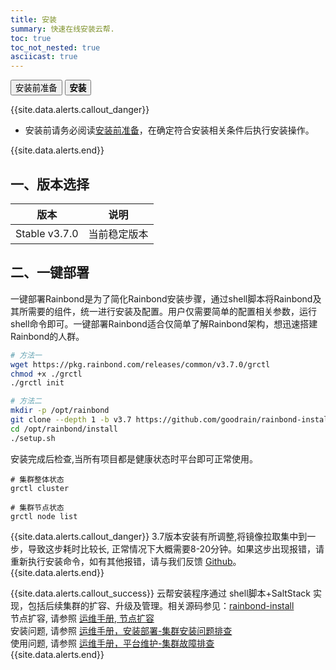 ```yaml
---
title: 安装
summary: 快速在线安装云帮.
toc: true
toc_not_nested: true
asciicast: true
---
```


<div class="filters filters-big clearfix">
    <a href="before-installation.html"><button class="filter-button ">安装前准备</button></a>
    <a href="online-installation.html"><button class="filter-button current"><strong>安装</strong></button></a>
</div>

{{site.data.alerts.callout_danger}}

- 安装前请务必阅读[安装前准备](before-installation.html)，在确定符合安装相关条件后执行安装操作。

{{site.data.alerts.end}}

## 一、版本选择

| 版本|说明|
|--------|---------|
|Stable v3.7.0|当前稳定版本|


## 二、一键部署

一键部署Rainbond是为了简化Rainbond安装步骤，通过shell脚本将Rainbond及其所需要的组件，统一进行安装及配置。用户仅需要简单的配置相关参数，运行shell命令即可。一键部署Rainbond适合仅简单了解Rainbond架构，想迅速搭建Rainbond的人群。

```bash
# 方法一
wget https://pkg.rainbond.com/releases/common/v3.7.0/grctl
chmod +x ./grctl
./grctl init

# 方法二
mkdir -p /opt/rainbond
git clone --depth 1 -b v3.7 https://github.com/goodrain/rainbond-install.git /opt/rainbond/install
cd /opt/rainbond/install
./setup.sh
```
安装完成后检查,当所有项目都是健康状态时平台即可正常使用。

```
# 集群整体状态
grctl cluster

# 集群节点状态
grctl node list
```

<!--
## 三、分步部署

分步部署Rainbond是分组件一步一步的安装Rainbond及所需组件，用户可以定制相关的安装。分步部署Rainbond适合非常了解Rainbond架构，需要定制部署Rainbond的人群。

具体安装流程请参考[分步部署](../operation-manual/install/step/part-salt.html)

## 四、离线部署

离线安装具体流程请参考[离线部署](../operation-manual/install/offline/setup.html)


## 五、源码部署

从源码安装具体流程请参考[源码部署](../operation-manual/install/source/setup.html)
-->

{{site.data.alerts.callout_danger}}
3.7版本安装有所调整,将镜像拉取集中到一步，导致这步耗时比较长, 正常情况下大概需要8-20分钟。如果这步出现报错，请重新执行安装命令，如有其他报错，请与我们反馈 [Github](https://github.com/goodrain/rainbond-install/issues/new?template=install-error-report.md)。
{{site.data.alerts.end}}

{{site.data.alerts.callout_success}}
云帮安装程序通过 shell脚本+SaltStack 实现，包括后续集群的扩容、升级及管理。相关源码参见：[rainbond-install](https://github.com/goodrain/rainbond-install)  
节点扩容, 请参照 [运维手册, 节点扩容](../operation-manual/cluster-management/add-compute-node.html)  
安装问题, 请参照 [运维手册，安装部署-集群安装问题排查](../operation-manual/trouble-shooting/install-issue.html)   
使用问题, 请参照 [运维手册，平台维护-集群故障排查](../operation-manual/trouble-shooting/issue.html)  
{{site.data.alerts.end}}
